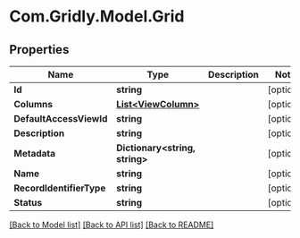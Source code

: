 
# Com.Gridly.Model.Grid

## Properties

Name | Type | Description | Notes
------------ | ------------- | ------------- | -------------
**Id** | **string** |  | [optional] 
**Columns** | [**List&lt;ViewColumn&gt;**](ViewColumn.md) |  | [optional] 
**DefaultAccessViewId** | **string** |  | [optional] 
**Description** | **string** |  | [optional] 
**Metadata** | **Dictionary&lt;string, string&gt;** |  | [optional] 
**Name** | **string** |  | [optional] 
**RecordIdentifierType** | **string** |  | [optional] 
**Status** | **string** |  | [optional] 

[[Back to Model list]](../README.md#documentation-for-models)
[[Back to API list]](../README.md#documentation-for-api-endpoints)
[[Back to README]](../README.md)

